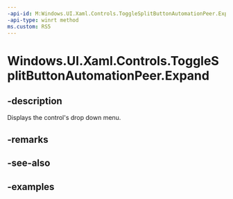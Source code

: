 ```yaml
---
-api-id: M:Windows.UI.Xaml.Controls.ToggleSplitButtonAutomationPeer.Expand
-api-type: winrt method
ms.custom: RS5
---
```


<!-- Method syntax.
public void ToggleSplitButtonAutomationPeer.Expand()
-->

# Windows.UI.Xaml.Controls.ToggleSplitButtonAutomationPeer.Expand

## -description

Displays the control's drop down menu.

## -remarks

## -see-also

## -examples

